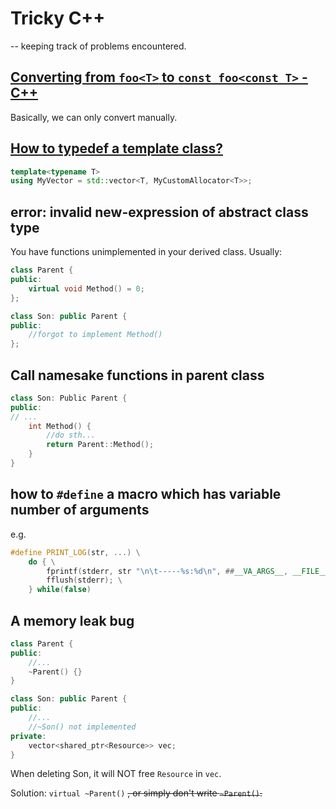# Tricky C++

-- keeping track of problems encountered.

## [Converting from `foo<T>` to `const foo<const T>` - C++](https://stackoverflow.com/questions/2290460/converting-from-foot-to-const-fooconst-t-c)

Basically, we can only convert manually.


## [How to typedef a template class?](https://stackoverflow.com/questions/6907194/how-to-typedef-a-template-class)

```c++
template<typename T>
using MyVector = std::vector<T, MyCustomAllocator<T>>;
```

## error: invalid new-expression of abstract class type

You have functions unimplemented in your derived class.
Usually: 

```c++
class Parent {
public:
    virtual void Method() = 0;
};

class Son: public Parent {
public:
    //forgot to implement Method()
};
```

## Call namesake functions in parent class

```c++
class Son: Public Parent {
public:
// ...
    int Method() {
        //do sth...
        return Parent::Method();
    }
}
```

## how to `#define` a macro which has variable number of arguments

e.g.
```c++
#define PRINT_LOG(str, ...) \
    do { \
        fprintf(stderr, str "\n\t-----%s:%d\n", ##__VA_ARGS__, __FILE__, __LINE__); \
        fflush(stderr); \
    } while(false)
```

## A memory leak bug

```c++
class Parent {
public:
    //...
    ~Parent() {}
}

class Son: public Parent {
public:
    //...
    //~Son() not implemented
private:
    vector<shared_ptr<Resource>> vec;
}
```

When deleting Son, it will NOT free `Resource` in `vec`.

Solution: `virtual ~Parent()` ~~, or simply don't write `~Parent()`.~~
